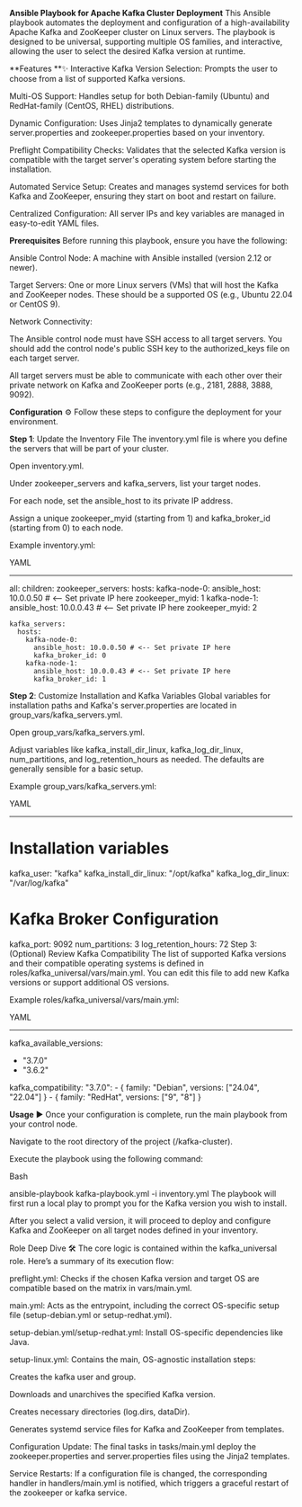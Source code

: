 **Ansible Playbook for Apache Kafka Cluster Deployment**
This Ansible playbook automates the deployment and configuration of a high-availability Apache Kafka and ZooKeeper cluster on Linux servers. The playbook is designed to be universal, supporting multiple OS families, and interactive, allowing the user to select the desired Kafka version at runtime.

**Features **✨
Interactive Kafka Version Selection: Prompts the user to choose from a list of supported Kafka versions.

Multi-OS Support: Handles setup for both Debian-family (Ubuntu) and RedHat-family (CentOS, RHEL) distributions.

Dynamic Configuration: Uses Jinja2 templates to dynamically generate server.properties and zookeeper.properties based on your inventory.

Preflight Compatibility Checks: Validates that the selected Kafka version is compatible with the target server's operating system before starting the installation.

Automated Service Setup: Creates and manages systemd services for both Kafka and ZooKeeper, ensuring they start on boot and restart on failure.

Centralized Configuration: All server IPs and key variables are managed in easy-to-edit YAML files.

**Prerequisites**
Before running this playbook, ensure you have the following:

Ansible Control Node: A machine with Ansible installed (version 2.12 or newer).

Target Servers: One or more Linux servers (VMs) that will host the Kafka and ZooKeeper nodes. These should be a supported OS (e.g., Ubuntu 22.04 or CentOS 9).

Network Connectivity:

The Ansible control node must have SSH access to all target servers. You should add the control node's public SSH key to the authorized_keys file on each target server.

All target servers must be able to communicate with each other over their private network on Kafka and ZooKeeper ports (e.g., 2181, 2888, 3888, 9092).

**Configuration** ⚙️
Follow these steps to configure the deployment for your environment.

**Step 1**: Update the Inventory File
The inventory.yml file is where you define the servers that will be part of your cluster.

Open inventory.yml.

Under zookeeper_servers and kafka_servers, list your target nodes.

For each node, set the ansible_host to its private IP address.

Assign a unique zookeeper_myid (starting from 1) and kafka_broker_id (starting from 0) to each node.

Example inventory.yml:

YAML

---
all:
  children:
    zookeeper_servers:
      hosts:
        kafka-node-0:
          ansible_host: 10.0.0.50 # <-- Set private IP here
          zookeeper_myid: 1
        kafka-node-1:
          ansible_host: 10.0.0.43 # <-- Set private IP here
          zookeeper_myid: 2

    kafka_servers:
      hosts:
        kafka-node-0:
          ansible_host: 10.0.0.50 # <-- Set private IP here
          kafka_broker_id: 0
        kafka-node-1:
          ansible_host: 10.0.0.43 # <-- Set private IP here
          kafka_broker_id: 1
**Step 2**: Customize Installation and Kafka Variables
Global variables for installation paths and Kafka's server.properties are located in group_vars/kafka_servers.yml.

Open group_vars/kafka_servers.yml.

Adjust variables like kafka_install_dir_linux, kafka_log_dir_linux, num_partitions, and log_retention_hours as needed. The defaults are generally sensible for a basic setup.

Example group_vars/kafka_servers.yml:

YAML

---
# Installation variables
kafka_user: "kafka"
kafka_install_dir_linux: "/opt/kafka"
kafka_log_dir_linux: "/var/log/kafka"

# Kafka Broker Configuration
kafka_port: 9092
num_partitions: 3
log_retention_hours: 72
Step 3: (Optional) Review Kafka Compatibility
The list of supported Kafka versions and their compatible operating systems is defined in roles/kafka_universal/vars/main.yml. You can edit this file to add new Kafka versions or support additional OS versions.

Example roles/kafka_universal/vars/main.yml:

YAML

---
kafka_available_versions:
  - "3.7.0"
  - "3.6.2"

kafka_compatibility:
  "3.7.0":
    - { family: "Debian", versions: ["24.04", "22.04"] }
    - { family: "RedHat", versions: ["9", "8"] }
    
**Usage** ▶️
Once your configuration is complete, run the main playbook from your control node.

Navigate to the root directory of the project (/kafka-cluster).

Execute the playbook using the following command:

Bash

ansible-playbook kafka-playbook.yml -i inventory.yml
The playbook will first run a local play to prompt you for the Kafka version you wish to install.

After you select a valid version, it will proceed to deploy and configure Kafka and ZooKeeper on all target nodes defined in your inventory.

Role Deep Dive 🛠️
The core logic is contained within the kafka_universal role. Here’s a summary of its execution flow:

preflight.yml: Checks if the chosen Kafka version and target OS are compatible based on the matrix in vars/main.yml.

main.yml: Acts as the entrypoint, including the correct OS-specific setup file (setup-debian.yml or setup-redhat.yml).

setup-debian.yml/setup-redhat.yml: Install OS-specific dependencies like Java.

setup-linux.yml: Contains the main, OS-agnostic installation steps:

Creates the kafka user and group.

Downloads and unarchives the specified Kafka version.

Creates necessary directories (log.dirs, dataDir).

Generates systemd service files for Kafka and ZooKeeper from templates.

Configuration Update: The final tasks in tasks/main.yml deploy the zookeeper.properties and server.properties files using the Jinja2 templates.

Service Restarts: If a configuration file is changed, the corresponding handler in handlers/main.yml is notified, which triggers a graceful restart of the zookeeper or kafka service.
